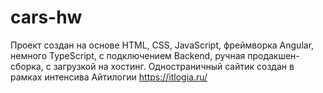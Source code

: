 # cars-hw
Проект создан на основе HTML, CSS, JavaScript, фреймворка Angular, немного TypeScript, с подключением Backend, ручная продакшен-сборка, 
с загрузкой на хостинг. Одностраничный сайтик создан в рамках интенсива Айтилогии https://itlogia.ru/
